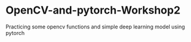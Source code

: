 # OpenCV-and-pytorch-Workshop2
Practicing some opencv functions and simple deep learning  model using pytorch
